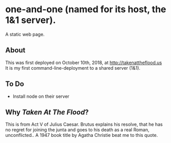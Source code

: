 # one-and-one (named for its host, the 1&1 server).
A static web page.

## About
This was first deployed on October 10th, 2018, at http://takenattheflood.us<br/>
It is my first command-line-deployment to a shared server (1&1).

## To Do
* Install node on their server

## Why *Taken At The Flood*?
This is from Act V of Julius Caesar.  Brutus explains his resolve, that 
he has no regret for joining the junta and goes to his death as a real Roman, 
unconflicted..
A 1947 book title by Agatha Christie beat me to this quote.
